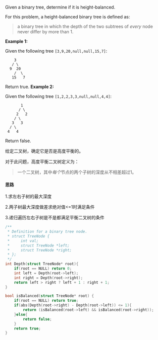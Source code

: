 Given a binary tree, determine if it is height-balanced.

For this problem, a height-balanced binary tree is defined as:

> a binary tree in which the depth of the two subtrees of *every* node never differ by more than 1.

**Example 1:**

Given the following tree `[3,9,20,null,null,15,7]`:

```
    3
   / \
  9  20
    /  \
   15   7
```

Return true.
**Example 2:**

Given the following tree `[1,2,2,3,3,null,null,4,4]`:

```
       1
      / \
     2   2
    / \
   3   3
  / \
 4   4
```

Return false.

给定二叉树，确定它是否是高度平衡的。

对于此问题，高度平衡二叉树定义为：

> 一个二叉树，其中*每个*节点的两个子树的深度从不相差超过1。

#### 思路

1.求左右子树的最大深度

2.两子树最大深度做差求绝对值<=1时满足条件

3.递归遍历左右子树是不是都满足平衡二叉树的条件

```c
/**
 * Definition for a binary tree node.
 * struct TreeNode {
 *     int val;
 *     struct TreeNode *left;
 *     struct TreeNode *right;
 * };
 */
int Depth(struct TreeNode* root){
    if(root == NULL) return 0;
    int left = Depth(root->left);
    int right = Depth(root->right);
    return left > right ? left + 1 : right + 1;
}

bool isBalanced(struct TreeNode* root) {
    if(root == NULL) return true;
    if(abs(Depth(root->right) - Depth(root->left)) <= 1){
        return (isBalanced(root->left) && isBalanced(root->right));
    }else{
        return false;
    }
    return true;
}
```

